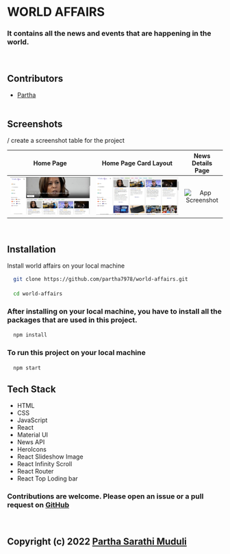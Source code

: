 # WORLD AFFAIRS
### It contains all the news and events that are happening in the world.
<br>

## Contributors

- [Partha](https://www.github.com/partha7978)
<br><br>

## Screenshots
  / create a screenshot table for the project

| Home Page | Home Page Card Layout | News Details Page |
| :---: | :---: | :---: |
| ![App Screenshot](./src/assets/image/readme/homePageLight.jpg) | ![App Screenshot](./src/assets/image/readme/homepage-card-layout.jpg) | ![App Screenshot](_screenshots/news-details.png) |

<br>



## Installation

Install world affairs on your local machine

```bash
  git clone https://github.com/partha7978/world-affairs.git

  cd world-affairs
```

### After installing on your local machine, you have to install all the packages that are used in this project.

```bash
  npm install
``` 

### To run this project on your local machine

```bash
  npm start
```

## Tech Stack

* HTML
* CSS
* JavaScript
* React
* Material UI
* News API
* HeroIcons
* React Slideshow Image
* React Infinity Scroll
* React Router
* React Top Loding bar




### Contributions are welcome. Please open an issue or a pull request on  [GitHub](https://github.com/partha7978/world-affairs)

<br> 

## Copyright (c) 2022 <a href="https://parthasarathimuduli.netlify.app/" target="_self">Partha Sarathi Muduli</a>